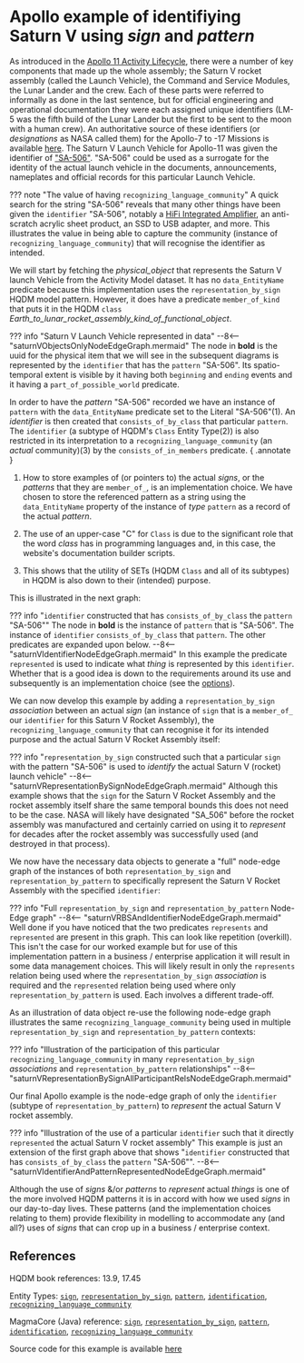 # Apollo example of identifiying Saturn V using *sign* and *pattern*

As introduced in the [Apollo 11 Activity Lifecycle](../activity/activityEagle.md), there were a number of key components that made up the whole assembly; the Saturn V rocket assembly (called the Launch Vehicle), the Command and Service Modules, the Lunar Lander and the crew.  Each of these parts were referred to informally as done in the last sentence, but for official engineering and operational documentation they were each assigned unique identifiers (LM-5 was the fifth build of the Lunar Lander but the first to be sent to the moon with a human crew).  An authoritative source of these identifiers (or *designations* as NASA called them) for the Apollo-7 to -17 Missions is available [here](https://history.nasa.gov/SP-4029/Apollo_18-10_Designations.htm).  The Saturn V Launch Vehicle for Apollo-11 was given the identifier of ["SA-506"](https://history.nasa.gov/afj/ap12fj/pdf/a12_sa507-flightmanual.pdf).  "SA-506" could be used as a surrogate for the identity of the actual launch vehicle in the documents, announcements, nameplates and official records for this particular Launch Vehicle.

??? note "The value of having `recognizing_language_community`"
    A quick search for the string "SA-506" reveals that many other things have been given the `identifier` "SA-506", notably a [HiFi Integrated Amplifier](https://www.hifiengine.com/manual_library/pioneer/sa-506.shtml), an anti-scratch acrylic sheet product, an SSD to USB adapter, and more.  This illustrates the value in being able to capture the community (instance of `recognizing_language_community`) that will recognise the identifier as intended.

We will start by fetching the *physical_object* that represents the Saturn V launch Vehicle from the Activity Model dataset.  It has no `data_EntityName` predicate because this implementation uses the `representation_by_sign` HQDM model pattern.  However, it does have a predicate `member_of_kind` that puts it in the HQDM `class` *Earth_to_lunar_rocket_assembly_kind_of_functional_object*.

??? info "Saturn V Launch Vehicle represented in data"
    --8<-- "saturnVObjectsOnlyNodeEdgeGraph.mermaid"
    The node in **bold** is the uuid for the physical item that we will see in the subsequent diagrams is represented by the `identifier` that has the `pattern` "SA-506".  Its spatio-temporal extent is visible by it having both `beginning` and `ending` events and it having a `part_of_possible_world` predicate.

In order to have the *pattern* "SA-506" recorded we have an instance of `pattern` with the `data_EntityName` predicate set to the Literal "SA-506"(1).  An *identifier* is then created that `consists_of_by_class` that particular `pattern`.  The `identifier` (a subtype of HQDM's `Class` Entity Type(2)) is also restricted in its interpretation to a `recognizing_language_community` (an *actual* community)(3) by the `consists_of_in_members` predicate.
{ .annotate }

1.  How to store examples of (or pointers to) the actual *signs*, or the *patterns* that they are `member_of_`, is an implementation choice.  We have chosen to store the referenced pattern as a string using the `data_EntityName` property of the instance of *type* `pattern` as a record of the actual *pattern*.

2. The use of an upper-case "C" for `Class` is due to the significant role that the word *class* has in programming languages and, in this case, the website's documentation builder scripts.

3. This shows that the utility of SETs (HQDM `Class` and all of its subtypes) in HQDM is also down to their (intended) purpose.

This is illustrated in the next graph:

??? info "`identifier` constructed that has `consists_of_by_class` the `pattern` "SA-506""
    The node in **bold** is the instance of `pattern` that is "SA-506".  The instance of `identifier` `consists_of_by_class` that `pattern`.  The other predicates are expanded upon below.
    --8<-- "saturnVIdentifierNodeEdgeGraph.mermaid"
    In this example the predicate `represented` is used to indicate what *thing* is represented by this `identifier`.  Whether that is a good idea is down to the requirements around its use and subsequently is an implementation choice (see the [options](sign_options_by_diagram.md)).

We can now develop this example by adding a `representation_by_sign` *association* between an actual *sign* (an instance of `sign` that is a `member_of_` our `identifier` for this Saturn V Rocket Assembly), the `recognizing_language_community` that can recognise it for its intended purpose and the actual Saturn V Rocket Assembly itself:

??? info "`representation_by_sign` constructed such that a particular `sign` with the pattern "SA-506" is used to *identify* the actual Saturn V (rocket) launch vehicle"
    --8<-- "saturnVRepresentationBySignNodeEdgeGraph.mermaid"
    Although this example shows that the `sign` for the Saturn V Rocket Assembly and the rocket assembly itself share the same temporal bounds this does not need to be the case.  NASA will likely have designated "SA_506" before the rocket assembly was manufactured and certainly carried on using it to *represent* for decades after the rocket assembly was successfully used (and destroyed in that process).

We now have the necessary data objects to generate a "full" node-edge graph of the instances of both `representation_by_sign` and `representation_by_pattern` to specifically represent the Saturn V Rocket Assembly with the specified `identifier`:

??? info "Full `representation_by_sign` and `representation_by_pattern` Node-Edge graph"
    --8<-- "saturnVRBSAndIdentifierNodeEdgeGraph.mermaid"
    Well done if you have noticed that the two predicates `represents` and `represented` are present in this graph.  This can look like repetition (overkill).  This isn't the case for our worked example but for use of this implementation pattern in a business / enterprise application it will result in some data management choices.  This will likely result in only the `represents` relation being used where the `representation_by_sign` *association* is required and the `represented` relation being used where only `representation_by_pattern` is used.  Each involves a different trade-off.

As an illustration of data object re-use the following node-edge graph illustrates the same `recognizing_language_community` being used in multiple `representation_by_sign` and `representation_by_pattern` contexts:

??? info "Illustration of the participation of this particular `recognizing_language_community` in many `representation_by_sign` *associations* and `representation_by_pattern` relationships"
    --8<-- "saturnVRepresentationBySignAllParticipantRelsNodeEdgeGraph.mermaid"

Our final Apollo example is the node-edge graph of only the `identifier` (subtype of `representation_by_pattern`) to *represent* the actual Saturn V rocket assembly.

??? info "Illustration of the use of a particular `identifier` such that it directly `represented` the actual Saturn V rocket assembly"
    This example is just an extension of the first graph above that shows "`identifier` constructed that has `consists_of_by_class` the `pattern` "SA-506"".
    --8<-- "saturnVIdentifierAndPatternRepresentedNodeEdgeGraph.mermaid"

Although the use of *signs* &/or *patterns* to *represent* actual *things* is one of the more involved HQDM patterns it is in accord with how we used *signs* in our day-to-day lives.  These patterns (and the implementation choices relating to them) provide flexibility in modelling to accommodate any (and all?) uses of *signs* that can crop up in a business / enterprise context.

## References

HQDM book references: 13.9, 17.45

Entity Types: [`sign`](https://github.com/hqdmTop/hqdmFramework/wiki/sign), [`representation_by_sign`](https://github.com/hqdmTop/hqdmFramework/wiki/representation_by_sign), [`pattern`](https://github.com/hqdmTop/hqdmFramework/wiki/pattern), [`identification`](https://github.com/hqdmTop/hqdmFramework/wiki/identification), [`recognizing_language_community`](https://github.com/hqdmTop/hqdmFramework/wiki/recognizing_language_community)

MagmaCore (Java) reference: [`sign`](https://github.com/gchq/MagmaCore/blob/main/hqdm/src/main/java/uk/gov/gchq/magmacore/hqdm/model/Sign.java), [`representation_by_sign`](https://github.com/gchq/MagmaCore/blob/main/hqdm/src/main/java/uk/gov/gchq/magmacore/hqdm/model/RepresentatioBySign.java), [`pattern`](https://github.com/gchq/MagmaCore/blob/main/hqdm/src/main/java/uk/gov/gchq/magmacore/hqdm/model/Pattern.java), [`identification`](https://github.com/gchq/MagmaCore/blob/main/hqdm/src/main/java/uk/gov/gchq/magmacore/hqdm/model/Identification.java), [`recognizing_language_community`](https://github.com/gchq/MagmaCore/blob/main/hqdm/src/main/java/uk/gov/gchq/magmacore/hqdm/model/RecognizingLanguageCommunity.java)

Source code for this example is available [here](https://github.com/ClimbingAl/code-for-hqdm-patterns/blob/main/patterns/src/main/java/patterns/hqdm/sign/SignExample.java)